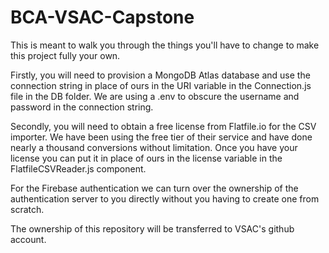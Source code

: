 # BCA-VSAC-Capstone

This is meant to walk you through the things you'll have to change to make this project fully your own.

Firstly, you will need to provision a MongoDB Atlas database and use the connection string in place of ours
in the URI variable in the Connection.js file in the DB folder. We are using a .env to obscure the username
and password in the connection string.

Secondly, you will need to obtain a free license from Flatfile.io for the CSV importer. We have been using the
free tier of their service and have done nearly a thousand conversions without limitation. Once you have your 
license you can put it in place of ours in the license variable in the FlatfileCSVReader.js component.

For the Firebase authentication we can turn over the ownership of the authentication server to you directly
without you having to create one from scratch.

The ownership of this repository will be transferred to VSAC's github account.
